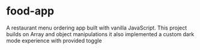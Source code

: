 # food-app
A restaurant menu ordering app built with vanilla JavaScript.
This project builds on Array and object manipulations
it also implemented a custom dark mode experience with provided toggle
